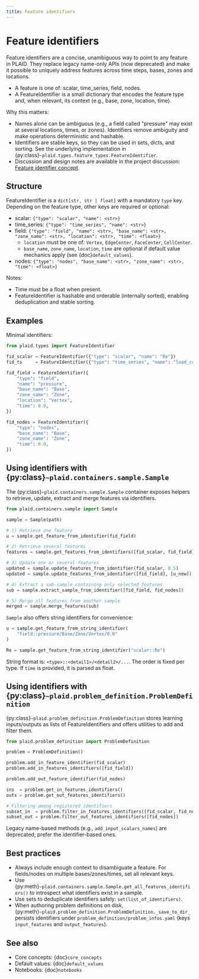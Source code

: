 ```yaml
---
title: Feature identifiers
---
```


# Feature identifiers

Feature identifiers are a concise, unambiguous way to point to any feature in PLAID. They replace legacy name-only APIs (now deprecated) and make it possible to uniquely address features across time steps, bases, zones and locations.

- A feature is one of: scalar, time_series, field, nodes.
- A FeatureIdentifier is a small dictionary that encodes the feature type and, when relevant, its context (e.g., base, zone, location, time).

Why this matters:
- Names alone can be ambiguous (e.g., a field called "pressure" may exist at several locations, times, or zones). Identifiers remove ambiguity and make operations deterministic and hashable.
- Identifiers are stable keys, so they can be used in sets, dicts, and sorting. See the underlying implementation in {py:class}`~plaid.types.feature_types.FeatureIdentifier`.
- Discussion and design notes are available in the project discussion: [Feature identifier concept](https://github.com/orgs/PLAID-lib/discussions/107).

## Structure

FeatureIdentifier is a `dict[str, str | float]` with a mandatory `type` key. Depending on the feature type, other keys are required or optional:

- scalar: `{"type": "scalar", "name": <str>}`
- time_series: `{"type": "time_series", "name": <str>}`
- field: `{"type": "field", "name": <str>, "base_name": <str>, "zone_name": <str>, "location": <str>, "time": <float>}`
  - `location` must be one of: `Vertex`, `EdgeCenter`, `FaceCenter`, `CellCenter`.
  - `base_name`, `zone_name`, `location`, `time` are optional if default value mechanics apply (see {doc}`default_values`).
- nodes: `{"type": "nodes", "base_name": <str>, "zone_name": <str>, "time": <float>}`

Notes:
- Time must be a float when present.
- FeatureIdentifier is hashable and orderable (internally sorted), enabling deduplication and stable sorting.

## Examples

Minimal identifiers:

```python
from plaid.types import FeatureIdentifier

fid_scalar = FeatureIdentifier({"type": "scalar", "name": "Re"})
fid_ts     = FeatureIdentifier({"type": "time_series", "name": "load_curve"})

fid_field = FeatureIdentifier({
    "type": "field",
    "name": "pressure",
    "base_name": "Base",
    "zone_name": "Zone",
    "location": "Vertex",
    "time": 0.0,
})

fid_nodes = FeatureIdentifier({
    "type": "nodes",
    "base_name": "Base",
    "zone_name": "Zone",
    "time": 0.0,
})
```

## Using identifiers with {py:class}`~plaid.containers.sample.Sample`

The {py:class}`~plaid.containers.sample.Sample` container exposes helpers to retrieve, update, extract and merge features via identifiers.

```python
from plaid.containers.sample import Sample

sample = Sample(path)

# 1) Retrieve one feature
u = sample.get_feature_from_identifier(fid_field)

# 2) Retrieve several features
features = sample.get_features_from_identifiers([fid_scalar, fid_field])

# 3) Update one or several features
updated = sample.update_features_from_identifier(fid_scalar, 0.5)            # scalar
updated = sample.update_features_from_identifier([fid_field], [u_new])       # field

# 4) Extract a sub-sample containing only selected features
sub = sample.extract_sample_from_identifier([fid_field, fid_nodes])

# 5) Merge all features from another sample
merged = sample.merge_features(sub)
```

`Sample` also offers string identifiers for convenience:

```python
u = sample.get_feature_from_string_identifier(
    "field::pressure/Base/Zone/Vertex/0.0"
)

Re = sample.get_feature_from_string_identifier("scalar::Re")
```

String format is: `<type>::<detail1>/<detail2>/...`. The order is fixed per type. If `time` is provided, it is parsed as float.

## Using identifiers with {py:class}`~plaid.problem_definition.ProblemDefinition`

{py:class}`~plaid.problem_definition.ProblemDefinition` stores learning inputs/outputs as lists of FeatureIdentifiers and offers utilities to add and filter them.

```python
from plaid.problem_definition import ProblemDefinition

problem = ProblemDefinition()

problem.add_in_feature_identifier(fid_scalar)
problem.add_in_features_identifiers([fid_field])

problem.add_out_feature_identifier(fid_nodes)

ins  = problem.get_in_features_identifiers()
outs = problem.get_out_features_identifiers()

# Filtering among registered identifiers
subset_in  = problem.filter_in_features_identifiers([fid_scalar, fid_nodes])
subset_out = problem.filter_out_features_identifiers([fid_nodes])
```

Legacy name-based methods (e.g., `add_input_scalars_names`) are deprecated; prefer the identifier-based ones.

## Best practices

- Always include enough context to disambiguate a feature. For fields/nodes on multiple bases/zones/times, set all relevant keys.
- Use {py:meth}`~plaid.containers.sample.Sample.get_all_features_identifiers()` to introspect what identifiers exist in a sample.
- Use sets to deduplicate identifiers safely: `set(list_of_identifiers)`.
- When authoring problem definitions on disk, {py:meth}`~plaid.problem_definition.ProblemDefinition._save_to_dir_` persists identifiers under `problem_definition/problem_infos.yaml` (keys `input_features` and `output_features`).

## See also

- Core concepts: {doc}`core_concepts`
- Default values: {doc}`default_values`
- Notebooks: {doc}`notebooks`
